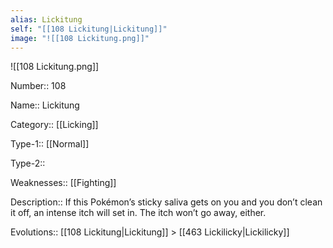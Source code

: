 ```yaml
---
alias: Lickitung
self: "[[108 Lickitung|Lickitung]]"
image: "![[108 Lickitung.png]]"
---
```


![[108 Lickitung.png]]


Number:: 108

Name:: Lickitung

Category:: [[Licking]]

Type-1:: [[Normal]]

Type-2:: 

Weaknesses:: [[Fighting]] 

Description:: If this Pokémon’s sticky saliva gets on you and you don’t clean it off, an intense itch will set in. The itch won’t go away, either.

Evolutions:: [[108 Lickitung|Lickitung]] > [[463 Lickilicky|Lickilicky]]